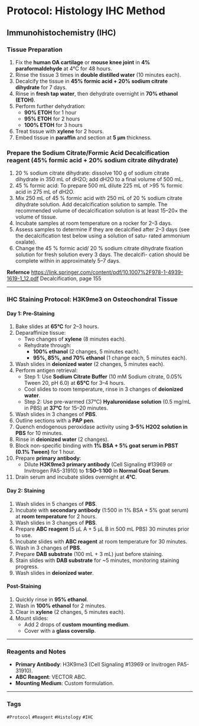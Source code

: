 # Protocol: Histology IHC Method

## Immunohistochemistry (IHC)

### Tissue Preparation
1. Fix the **human OA cartilage** or **mouse knee joint** in **4% paraformaldehyde** at 4°C for 48 hours.  
2. Rinse the tissue 3 times in **double distilled water** (10 minutes each).  
3. Decalcify the tissue in **45% formic acid + 20% sodium citrate dihydrate** for 7 days.  
4. Rinse in **fresh tap water**, then dehydrate overnight in **70% ethanol (ETOH)**.  
5. Perform further dehydration:  
   - **90% ETOH** for 1 hour  
   - **95% ETOH** for 2 hours  
   - **100% ETOH** for 3 hours  
6. Treat tissue with **xylene** for 2 hours.  
7. Embed tissue in **paraffin** and section at **5 μm** thickness.  


### Prepare the Sodium Citrate/Formic Acid Decalcification reagent (45% formic acid + 20% sodium citrate dihydrate)
1. 20 % sodium citrate dihydrate: dissolve 100 g of sodium citrate dihydrate in 350 mL of dH2O; add dH2O to a final volume of 500 mL.
2. 45 % formic acid: To prepare 500 mL dilute 225 mL of >95 % formic acid in 275 mL of dH2O.
3. Mix 250 mL of 45 % formic acid with 250 mL of 20 % sodium citrate dihydrate solution. Add decalcification solution to sample. The recommended volume of decalcification solution is at least 15–20× the volume of tissue.
4. Incubate samples at room temperature on a rocker for 2–3 days.
5. Assess samples to determine if they are decalcified after 2–3 days (see the decalcification test below using a solution of satu- rated ammonium oxalate).
6. Change the 45 % formic acid/ 20 % sodium citrate dihydrate fixation solution for fresh solution every 3 days. The decalcifi- cation should be complete within in approximately 5–7 days.

**Refernce**
https://link.springer.com/content/pdf/10.1007%2F978-1-4939-1619-1_12.pdf
Decalcification, page 155

---

### IHC Staining Protocol: H3K9me3 on Osteochondral Tissue

#### **Day 1: Pre-Staining**
1. Bake slides at **65°C** for 2–3 hours.  
2. Deparaffinize tissue:  
   - Two changes of **xylene** (8 minutes each).  
   - Rehydrate through:  
     - **100% ethanol** (2 changes, 5 minutes each).  
     - **95%, 85%, and 70% ethanol** (1 change each, 5 minutes each).  
3. Wash slides in **deionized water** (2 changes, 5 minutes each).  
4. Perform antigen retrieval:  
   - Step 1: Use **Sodium Citrate Buffer** (10 mM Sodium citrate, 0.05% Tween 20, pH 6.0) at **65°C** for 3–4 hours.  
   - Cool slides to room temperature, rinse in 3 changes of **deionized water**.  
   - Step 2: Use pre-warmed (37°C) **Hyaluronidase solution** (0.5 mg/mL in PBS) at **37°C** for 15–20 minutes.  
5. Wash slides in 3 changes of **PBS**.  
6. Outline sections with a **PAP pen**.  
7. Quench endogenous peroxidase activity using **3–5% H2O2 solution in PBS** for 10 minutes.  
8. Rinse in **deionized water** (2 changes).  
9. Block non-specific binding with **1% BSA + 5% goat serum in PBST (0.1% Tween)** for 1 hour.  
10. Prepare **primary antibody**:  
    - Dilute **H3K9me3 primary antibody** (Cell Signaling #13969 or Invitrogen PA5-31910) to **1:50–1:100** in **Normal Goat Serum**.  
11. Drain serum and incubate slides overnight at **4°C**.  

#### **Day 2: Staining**
1. Wash slides in 5 changes of **PBS**.  
2. Incubate with **secondary antibody** (1:500 in 1% BSA + 5% goat serum) at **room temperature** for 2 hours.  
3. Wash slides in 3 changes of **PBS**.  
4. Prepare **ABC reagent** (5 μL A + 5 μL B in 500 mL PBS) 30 minutes prior to use.  
5. Incubate slides with **ABC reagent** at room temperature for 30 minutes.  
6. Wash in 3 changes of **PBS**.  
7. Prepare **DAB substrate** (100 mL + 3 mL) just before staining.  
8. Stain slides with **DAB substrate** for ~5 minutes, monitoring staining progress.  
9. Wash slides in **deionized water**.  

#### **Post-Staining**
1. Quickly rinse in **95% ethanol**.  
2. Wash in **100% ethanol** for 2 minutes.  
3. Clear in **xylene** (2 changes, 5 minutes each).  
4. Mount slides:  
   - Add 2 drops of **custom mounting medium**.  
   - Cover with a **glass coverslip**.  

---

### Reagents and Notes
- **Primary Antibody**: H3K9me3 (Cell Signaling #13969 or Invitrogen PA5-31910).  
- **ABC Reagent**: VECTOR ABC.  
- **Mounting Medium**: Custom formulation.  

---

### Tags
`#Protocol` `#Reagent` `#Histology` `#IHC`
